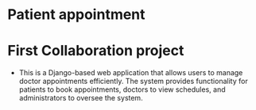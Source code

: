 # Patient appointment 
# First Collaboration project
* This is a Django-based web application 
that allows users to manage doctor appointments 
efficiently. The system provides functionality
for patients to book appointments, doctors to 
view schedules,
and administrators to oversee the system.
